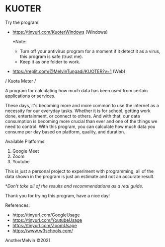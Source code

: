 # KUOTER

Try the program:
- https://tinyurl.com/KuoterWindows (Windows)

  *Note: 
  - Turn off your antivirus program for a moment if it detect it as a virus, this program is safe (trust me).
  - Keep it as one folder to work.

- https://replit.com/@MelvinTungadi/KUOTER?v=1 (Web)

/ Kuota Meter /

A program for calculating how much data has been used from certain applications or services.

These days, it's becoming more and more common to use the internet as a necessity for our everyday tasks. Whether it is for school, getting work done, entertainment, or connect to others. And with that, our data consumption is becoming more crucial than ever and one of the things we need to control. With this program, you can calculate how much data you consume per day based on platform, quality, and duration.

Available Platforms:
1. Google Meet
2. Zoom
3. Youtube

This is just a personal project to experiment with programming, all of the data shown in the program is just an estimate and not an accurate result.

**Don't take all of the results and recommendations as a real guide.*

Thank you for trying this program, have a nice day!

References:
- https://tinyurl.com/GoogleUsage
- https://tinyurl.com/YoutubeUsage
- https://tinyurl.com/ZoomUsage
- https://www.w3schools.com/

AnotherMelvin ©2021
